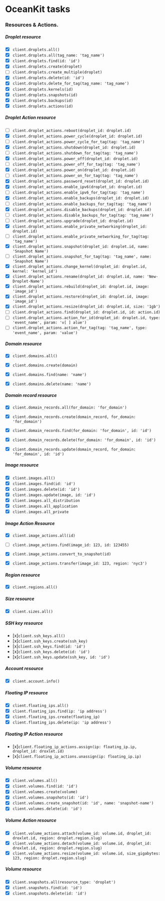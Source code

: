 # OceanKit tasks


### Resources & Actions.

##### **Droplet resource**

* [x] `client.droplets.all()`
* [x] `client.droplets.all(tag_name: 'tag_name')`
* [x] `client.droplets.find(id: 'id')`
* [x] `client.droplets.create(droplet)`
* [ ] `client.droplets.create_multiple(droplet)`
* [x] `client.droplets.delete(id: 'id')`
* [x] `client.droplets.delete_for_tag(tag_name: 'tag_name')`
* [x] `client.droplets.kernels(id)`
* [x] `client.droplets.snapshots(id)`
* [x] `client.droplets.backups(id)`
* [x] `client.droplets.actions(id)`

##### **Droplet Action resource**

* [ ] `client.droplet_actions.reboot(droplet_id: droplet.id)`
* [x] `client.droplet_actions.power_cycle(droplet_id: droplet.id)`
* [ ] `client.droplet_actions.power_cycle_for_tag(tag: 'tag_name')`
* [x] `client.droplet_actions.shutdown(droplet_id: droplet.id)`
* [ ] `client.droplet_actions.shutdown_for_tag(tag: 'tag_name')`
* [x] `client.droplet_actions.power_off(droplet_id: droplet.id)`
* [ ] `client.droplet_actions.power_off_for_tag(tag: 'tag_name')`
* [x] `client.droplet_actions.power_on(droplet_id: droplet.id)`
* [ ] `client.droplet_actions.power_on_for_tag(tag: 'tag_name')`
* [x] `client.droplet_actions.password_reset(droplet_id: droplet.id)`
* [x] `client.droplet_actions.enable_ipv6(droplet_id: droplet.id)`
* [ ] `client.droplet_actions.enable_ipv6_for_tag(tag: 'tag_name')`
* [x] `client.droplet_actions.enable_backups(droplet_id: droplet.id)`
* [ ] `client.droplet_actions.enable_backups_for_tag(tag: 'tag_name')`
* [x] `client.droplet_actions.disable_backups(droplet_id: droplet.id)`
* [ ] `client.droplet_actions.disable_backups_for_tag(tag: 'tag_name')`
* [ ] `client.droplet_actions.upgrade(droplet_id: droplet.id)`
* [x] `client.droplet_actions.enable_private_networking(droplet_id: droplet.id)`
* [ ] `client.droplet_actions.enable_private_networking_for_tag(tag: 'tag_name')`
* [x] `client.droplet_actions.snapshot(droplet_id: droplet.id, name: 'Snapshot Name')`
* [ ] `client.droplet_actions.snapshot_for_tag(tag: 'tag_name', name: 'Snapshot Name')`
* [x] `client.droplet_actions.change_kernel(droplet_id: droplet.id, kernel: 'kernel_id')`
* [x] `client.droplet_actions.rename(droplet_id: droplet.id, name: 'New-Droplet-Name')`
* [x] `client.droplet_actions.rebuild(droplet_id: droplet.id, image: 'image_id')`
* [x] `client.droplet_actions.restore(droplet_id: droplet.id, image: 'image_id')`
* [x] `client.droplet_actions.resize(droplet_id: droplet.id, size: '1gb')`
* [ ] `client.droplet_actions.find(droplet_id: droplet.id, id: action.id)`
* [ ] `client.droplet_actions.action_for_id(droplet_id: droplet.id, type: 'event_name', param: 'v[ ] alue')`
* [ ] `client.droplet_actions.action_for_tag(tag: 'tag_name', type: 'event_name', param: 'value')`

##### **Domain resource**
* [x] `client.domains.all()`
* [x] `client.domains.create(domain)`
* [x] `client.domains.find(name: 'name')`
* [x] `client.domains.delete(name: 'name')`


##### **Domain record resource**

* [x] `client.domain_records.all(for_domain: 'for_domain')`
* [x] `client.domain_records.create(domain_record, for_domain: 'for_domain')`
* [x] `client.domain_records.find(for_domain: 'for_domain', id: 'id')`
* [x] `client.domain_records.delete(for_domain: 'for_domain', id: 'id')`
* [x] `client.domain_records.update(domain_record, for_domain: 'for_domain', id: 'id')`


##### **Image resource**

* [x] `client.images.all()`
* [x] `client.images.find(id: 'id')`
* [x] `client.images.delete(id: 'id')`
* [x] `client.images.update(image, id: 'id')`
* [x] `client.images.all_distribution`
* [x] `client.images.all_application`
* [x] `client.images.all_private`

##### **Image Action Resource**

* [x] `client.image_actions.all(id)`
* [ ] `client.image_actions.find(image_id: 123, id: 123455)`
* [x] `client.image_actions.convert_to_snapshot(id)`
* [x] `client.image_actions.transfer(image_id: 123, region: 'nyc3')`


##### **Region resource**
* [x] `client.regions.all()`


##### **Size resource**
* [x] `client.sizes.all()`

##### **SSH key resource**

* [x]`client.ssh_keys.all()`
* [x]`client.ssh_keys.create(ssh_key)`
* [x]`client.ssh_keys.find(id: 'id')`
* [x]`client.ssh_keys.delete(id: 'id')`
* [x]`client.ssh_keys.update(ssh_key, id: 'id')`

##### **Account resource**
* [x] `client.account.info()`

##### **Floating IP resource**
* [x] `client.floating_ips.all()`
* [x] `client.floating_ips.find(ip: 'ip address')`
* [x] `client.floating_ips.create(floating_ip)`
* [x] `client.floating_ips.delete(ip: 'ip address')`

##### **Floating IP Action resource**

* [x]`client.floating_ip_actions.assign(ip: floating_ip.ip, droplet_id: droxlet.id)`
* [x]`client.floating_ip_actions.unassign(ip: floating_ip.ip)`

##### **Volume resource**

* [x] `client.volumes.all()`
* [x] `client.volumes.find(id: 'id')`
* [x] `client.volumes.create(volume)`
* [x] `client.volumes.snapshots(id: 'id')`
* [x] `client.volumes.create_snapshot(id: 'id', name: 'snapshot-name')`
* [x] `client.volumes.delete(id: 'id')`

##### **Volume Action resource**

* [x] `client.volume_actions.attach(volume_id: volume.id, droplet_id: droxlet.id, region: droplet.region.slug)`
* [x] `client.volume_actions.detach(volume_id: volume.id, droplet_id: droxlet.id, region: droplet.region.slug)`
* [x] `client.volume_actions.resize(volume_id: volume.id, size_gigabytes: 123, region: droplet.region.slug)`

##### **Volume resource**

* [x] `client.snapshots.all(resource_type: 'droplet')`
* [x] `client.snapshots.find(id: 'id')`
* [x] `client.snapshots.delete(id: 'id')`
